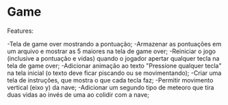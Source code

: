 # Game
Features:

-Tela de game over mostrando a pontuação;
-Armazenar as pontuações em um arquivo e mostrar as 5 maiores na tela de game over;
-Reiniciar o jogo (inclusive a pontuação e vidas) quando o jogador apertar qualquer tecla na tela de game over;
-Adicionar animação ao texto "Pressione qualquer tecla" na tela inicial (o texto deve ficar piscando ou se movimentando);
-Criar uma tela de instruções, que mostra o que cada tecla faz;
-Permitir movimento vertical (eixo y) da nave;
-Adicionar um segundo tipo de meteoro que tira duas vidas ao invés de uma ao colidir com a nave;